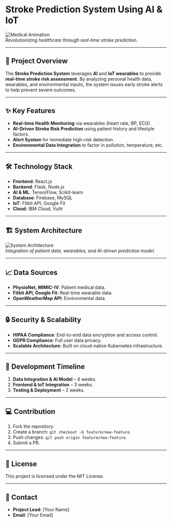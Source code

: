 # **Stroke Prediction System Using AI & IoT**

![Medical Animation](https://via.placeholder.com/800x400.png?text=Stroke+Prediction+AI+System)  
_Revolutionizing healthcare through real-time stroke prediction._

---

## **🚀 Project Overview**
The **Stroke Prediction System** leverages **AI** and **IoT wearables** to provide **real-time stroke risk assessment**. By analyzing personal health data, wearables, and environmental inputs, the system issues early stroke alerts to help prevent severe outcomes.

---

## **✨ Key Features**
- **Real-time Health Monitoring** via wearables (heart rate, BP, ECG).
- **AI-Driven Stroke Risk Prediction** using patient history and lifestyle factors.
- **Alert System** for immediate high-risk detection.
- **Environmental Data Integration** to factor in pollution, temperature, etc.

---

## **🛠️ Technology Stack**
- **Frontend**: React.js
- **Backend**: Flask, Node.js
- **AI & ML**: TensorFlow, Scikit-learn
- **Database**: Firebase, MySQL
- **IoT**: Fitbit API, Google Fit
- **Cloud**: IBM Cloud, Vultr

---

## **🏗️ System Architecture**

![System Architecture](https://via.placeholder.com/800x400.png?text=System+Architecture+Diagram)  
_Integration of patient data, wearables, and AI-driven prediction model._

---

## **📈 Data Sources**
- **PhysioNet, MIMIC-IV**: Patient medical data.
- **Fitbit API, Google Fit**: Real-time wearable data.
- **OpenWeatherMap API**: Environmental data.

---

## **🔒 Security & Scalability**
- **HIPAA Compliance**: End-to-end data encryption and access control.
- **GDPR Compliance**: Full user data privacy.
- **Scalable Architecture**: Built on cloud-native Kubernetes infrastructure.

---

## **🚧 Development Timeline**
1. **Data Integration & AI Model** – 4 weeks.
2. **Frontend & IoT Integration** – 3 weeks.
3. **Testing & Deployment** – 2 weeks.

---

## **💻 Contribution**
1. Fork the repository.
2. Create a branch: `git checkout -b feature/new-feature`.
3. Push changes: `git push origin feature/new-feature`.
4. Submit a PR.

---

## **📄 License**
This project is licensed under the MIT License.

---

## **📧 Contact**
- **Project Lead**: [Your Name]
- **Email**: [Your Email]
